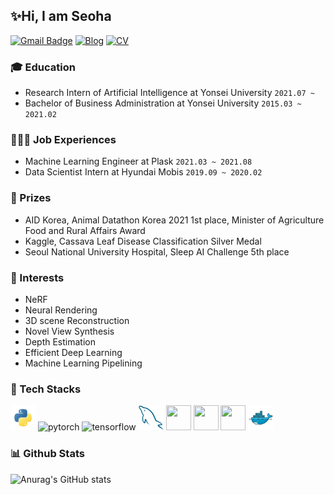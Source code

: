 ## ✨Hi, I am Seoha

[![Gmail Badge](https://img.shields.io/badge/Gmail-d14836?style=flat-square&logo=Gmail&logoColor=white&link=mailto:kseoha7.com)](mailto:kseoha7@gmail.com)
[![Blog](https://img.shields.io/badge/Tistory-orange?style=flat-square&logo=Blogger&logoColor=white&link=https://learning-sarah.tistory.com/)](https://learning-sarah.tistory.com/) 
[![CV](https://img.shields.io/badge/Curriculum%20Vitae-informational?style=flat-square&logo=Latex&logoColor=white&link=https://seoha-kim.github.io/)](https://seoha-kim.github.io/)

### 🎓 Education

- Research Intern of Artificial Intelligence at Yonsei University ```2021.07 ~ ```
- Bachelor of Business Administration at Yonsei University ```2015.03 ~ 2021.02```


### 🧑🏻‍💻 Job Experiences

- Machine Learning Engineer at Plask ```2021.03 ~ 2021.08```
- Data Scientist Intern at Hyundai Mobis ```2019.09 ~ 2020.02```


### 👑 Prizes

- AID Korea, Animal Datathon Korea 2021 1st place, Minister of Agriculture Food and Rural Affairs Award
- Kaggle, Cassava Leaf Disease Classification Silver Medal
- Seoul National University Hospital, Sleep AI Challenge 5th place


### 🌈 Interests
- NeRF
- Neural Rendering
- 3D scene Reconstruction
- Novel View Synthesis
- Depth Estimation
- Efficient Deep Learning
- Machine Learning Pipelining


### 🔧 Tech Stacks
<p align="left">
  <img src="https://raw.githubusercontent.com/github/explore/80688e429a7d4ef2fca1e82350fe8e3517d3494d/topics/python/python.png" alt="python" width="40" height="40"/>
  <img src="https://www.vectorlogo.zone/logos/pytorch/pytorch-icon.svg" alt="pytorch" width="40" height="40"/> 
  <img src="https://www.vectorlogo.zone/logos/tensorflow/tensorflow-icon.svg" alt="tensorflow" width="40" height="40"/> 
  <img src="https://github.com/devicons/devicon/blob/master/icons/mysql/mysql-original.svg" width="40" height="40"/> 
  <img src="https://www.kubeflow.org/docs/images/logos/Pipeline.png" width="40" height="40"/> 
  <img src="https://www.instana.com/media/01_INSTANA_IconSet_ApacheSpark.svg" width="40" height="40"/> 
  <img src="https://www.instana.com/media/01_INSTANA_IconSet_Kafka.svg" width="40" height="40"/> 
  <img src="https://github.com/devicons/devicon/blob/master/icons/docker/docker-original.svg" width="40" height="40"/> 


### 📊 Github Stats
![Anurag's GitHub stats](https://github-readme-stats.vercel.app/api?username=seoha-kim&show_icons=true&theme=vue)
